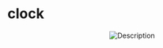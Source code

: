 # clock
 <div align="center">
    <img src="https://raw.githubusercontent.com/username/repo/main/path/to/your.gif" alt="Description" />
</div>

